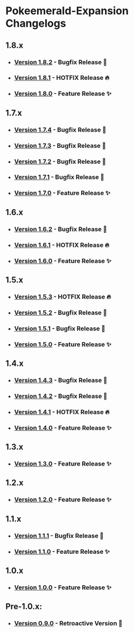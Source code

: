 # Pokeemerald-Expansion Changelogs

## 1.8.x
- ### [Version 1.8.2](docs/changelogs/1.8.x/1.8.2.md) - Bugfix Release 🧹
- ### [Version 1.8.1](docs/changelogs/1.8.x/1.8.1.md) - HOTFIX Release 🔥
- ### [Version 1.8.0](docs/changelogs/1.8.x/1.8.0.md) - Feature Release ✨

## 1.7.x
- ### [Version 1.7.4](docs/changelogs/1.7.x/1.7.4.md) - Bugfix Release 🧹
- ### [Version 1.7.3](docs/changelogs/1.7.x/1.7.3.md) - Bugfix Release 🧹
- ### [Version 1.7.2](docs/changelogs/1.7.x/1.7.2.md) - Bugfix Release 🧹
- ### [Version 1.7.1](docs/changelogs/1.7.x/1.7.1.md) - Bugfix Release 🧹
- ### [Version 1.7.0](docs/changelogs/1.7.x/1.7.0.md) - Feature Release ✨

## 1.6.x
- ### [Version 1.6.2](docs/changelogs/1.6.x/1.6.2.md) - Bugfix Release 🧹
- ### [Version 1.6.1](docs/changelogs/1.6.x/1.6.1.md) - HOTFIX Release 🔥
- ### [Version 1.6.0](docs/changelogs/1.6.x/1.6.0.md) - Feature Release ✨

## 1.5.x
- ### [Version 1.5.3](docs/changelogs/1.5.x/1.5.3.md) - HOTFIX Release 🔥
- ### [Version 1.5.2](docs/changelogs/1.5.x/1.5.2.md) - Bugfix Release 🧹
- ### [Version 1.5.1](docs/changelogs/1.5.x/1.5.1.md) - Bugfix Release 🧹
- ### [Version 1.5.0](docs/changelogs/1.5.x/1.5.0.md) - Feature Release ✨

## 1.4.x
- ### [Version 1.4.3](docs/changelogs/1.4.x/1.4.3.md) - Bugfix Release 🧹
- ### [Version 1.4.2](docs/changelogs/1.4.x/1.4.2.md) - Bugfix Release 🧹
- ### [Version 1.4.1](docs/changelogs/1.4.x/1.4.1.md) - HOTFIX Release 🔥
- ### [Version 1.4.0](docs/changelogs/1.4.x/1.4.0.md) - Feature Release ✨

## 1.3.x
- ### [Version 1.3.0](docs/changelogs/1.3.x/1.3.0.md) - Feature Release ✨

## 1.2.x
- ### [Version 1.2.0](docs/changelogs/1.2.x/1.2.0.md) - Feature Release ✨

## 1.1.x
- ### [Version 1.1.1](docs/changelogs/1.1.x/1.1.1.md) - Bugfix Release 🧹
- ### [Version 1.1.0](docs/changelogs/1.1.x/1.1.0.md) - Feature Release ✨

## 1.0.x
- ### [Version 1.0.0](docs/changelogs/1.0.x/1.0.0.md) - Feature Release ✨

## Pre-1.0.x:
- ### [Version 0.9.0](docs/changelogs/0.9.x/0.9.0.md) - Retroactive Version 🦕
